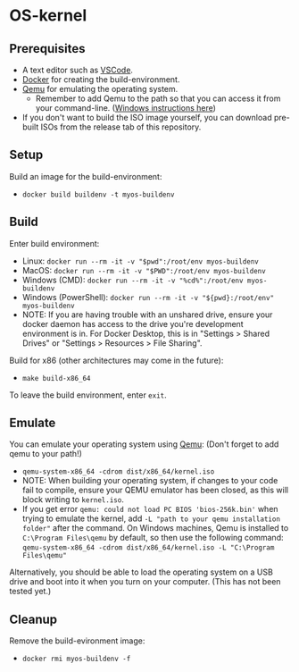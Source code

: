 # OS-kernel

## Prerequisites

 - A text editor such as [VSCode](https://code.visualstudio.com/).
 - [Docker](https://www.docker.com/) for creating the build-environment.
 - [Qemu](https://www.qemu.org/) for emulating the operating system.
   - Remember to add Qemu to the path so that you can access it from your command-line. ([Windows instructions here](https://dev.to/whaleshark271/using-qemu-on-windows-10-home-edition-4062))
 - If you don't want to build the ISO image yourself, you can download pre-built ISOs from the release tab of this repository.

## Setup

Build an image for the build-environment:
 - `docker build buildenv -t myos-buildenv`

## Build

Enter build environment:
 - Linux: `docker run --rm -it -v "$pwd":/root/env myos-buildenv`
 - MacOS: `docker run --rm -it -v "$PWD":/root/env myos-buildenv`
 - Windows (CMD): `docker run --rm -it -v "%cd%":/root/env myos-buildenv`
 - Windows (PowerShell): `docker run --rm -it -v "${pwd}:/root/env" myos-buildenv`
 - NOTE: If you are having trouble with an unshared drive, ensure your docker daemon has access to the drive you're development environment is in. For Docker Desktop, this is in "Settings > Shared Drives" or "Settings > Resources > File Sharing".

Build for x86 (other architectures may come in the future):
 - `make build-x86_64`

To leave the build environment, enter `exit`.

## Emulate

You can emulate your operating system using [Qemu](https://www.qemu.org/): (Don't forget to add qemu to your path!)

 - `qemu-system-x86_64 -cdrom dist/x86_64/kernel.iso`
 - NOTE: When building your operating system, if changes to your code fail to compile, ensure your QEMU emulator has been closed, as this will block writing to `kernel.iso`.
 - If you get error `qemu: could not load PC BIOS 'bios-256k.bin'` when trying to emulate the kernel, add `-L "path to your qemu installation folder"` after the command. On Windows machines, Qemu is installed to `C:\Program Files\qemu` by default, so then use the following command: `qemu-system-x86_64 -cdrom dist/x86_64/kernel.iso -L "C:\Program Files\qemu"`

Alternatively, you should be able to load the operating system on a USB drive and boot into it when you turn on your computer. (This has not been tested yet.)

## Cleanup

Remove the build-evironment image:
 - `docker rmi myos-buildenv -f`
